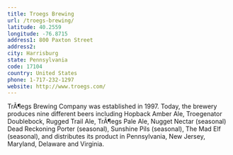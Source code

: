 ```yaml
---
title: Troegs Brewing
url: /troegs-brewing/
latitude: 40.2559
longitude: -76.8715
address1: 800 Paxton Street
address2: 
city: Harrisburg
state: Pennsylvania
code: 17104
country: United States
phone: 1-717-232-1297
website: http://www.troegs.com/
---
```

TrÃ¶egs Brewing Company was established in 1997. Today, the brewery produces nine different beers including Hopback Amber Ale, Troegenator Doublebock, Rugged Trail Ale, TrÃ¶egs Pale Ale, Nugget Nectar (seasonal) Dead Reckoning Porter (seasonal), Sunshine Pils (seasonal), The Mad Elf (seasonal), and distributes its product in Pennsylvania, New Jersey, Maryland, Delaware and Virginia.
